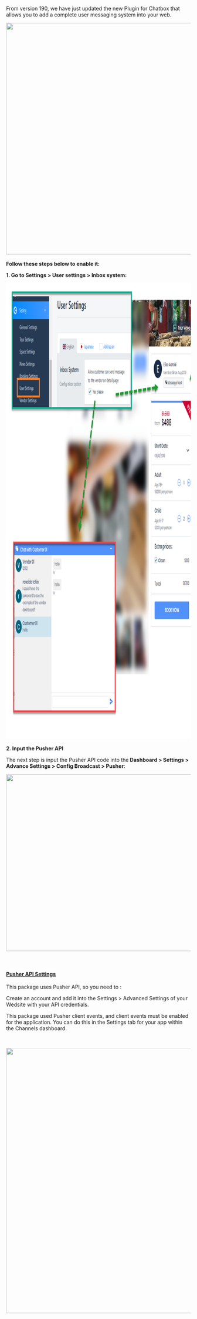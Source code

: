 <p>From version 190, we have just updated the new Plugin for Chatbox that allows you to add a complete user messaging system into your web.</p>
<p><img src="" alt="" width="1322" height="631" /></p>
<p><strong>Follow these steps below to enable it:&nbsp;</strong></p>
<p><strong>1. Go to Settings &gt; User settings &gt; Inbox system:</strong></p>
<p><img src="/assets/images/0f3aeeabde97df7ca837d63d328da057.png" alt="" width="1142" height="1242" /></p>
<p><strong>2. Input the Pusher API</strong></p>
<p>The next step is input the Pusher API code into the<strong> Dashboard &gt; Settings &gt; Advance Settings &gt; Config Broadcast &gt; Pusher</strong>:</p>
<p><img src="" alt="" width="991" height="482" /></p>
<p>&nbsp;</p>
<h4 id="pusher"><a href="https://pusher.com/">Pusher API Settings</a></h4>
<p>This package uses Pusher API, so you need to :</p>
<p>Create an account and add it into the Settings &gt; Advanced Settings of your Wedsite with your API credentials.</p>
<p>This package used Pusher client events, and client events must be enabled for the application. You can do this in the Settings tab for your app within the Channels dashboard.</p>
<p>&nbsp;</p>
<p><img src="" alt="" width="1427" height="723" /></p>
